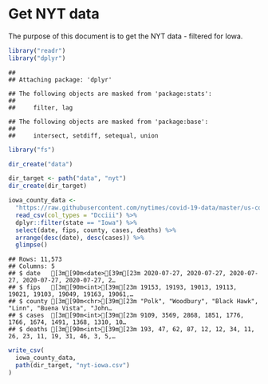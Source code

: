 Get NYT data
================

The purpose of this document is to get the NYT data - filtered for Iowa.

``` r
library("readr")
library("dplyr")
```

    ## 
    ## Attaching package: 'dplyr'

    ## The following objects are masked from 'package:stats':
    ## 
    ##     filter, lag

    ## The following objects are masked from 'package:base':
    ## 
    ##     intersect, setdiff, setequal, union

``` r
library("fs")
```

``` r
dir_create("data")

dir_target <- path("data", "nyt")
dir_create(dir_target)
```

``` r
iowa_county_data <- 
  "https://raw.githubusercontent.com/nytimes/covid-19-data/master/us-counties.csv" %>%
  read_csv(col_types = "Dcciii") %>%
  dplyr::filter(state == "Iowa") %>%
  select(date, fips, county, cases, deaths) %>%
  arrange(desc(date), desc(cases)) %>%
  glimpse()
```

    ## Rows: 11,573
    ## Columns: 5
    ## $ date   [3m[90m<date>[39m[23m 2020-07-27, 2020-07-27, 2020-07-27, 2020-07-27, 2020-07-27, 2…
    ## $ fips   [3m[90m<int>[39m[23m 19153, 19193, 19013, 19113, 19021, 19103, 19049, 19163, 19061,…
    ## $ county [3m[90m<chr>[39m[23m "Polk", "Woodbury", "Black Hawk", "Linn", "Buena Vista", "John…
    ## $ cases  [3m[90m<int>[39m[23m 9109, 3569, 2868, 1851, 1776, 1766, 1674, 1491, 1368, 1310, 10…
    ## $ deaths [3m[90m<int>[39m[23m 193, 47, 62, 87, 12, 12, 34, 11, 26, 23, 11, 19, 31, 46, 3, 5,…

``` r
write_csv(
  iowa_county_data,
  path(dir_target, "nyt-iowa.csv")
)
```
